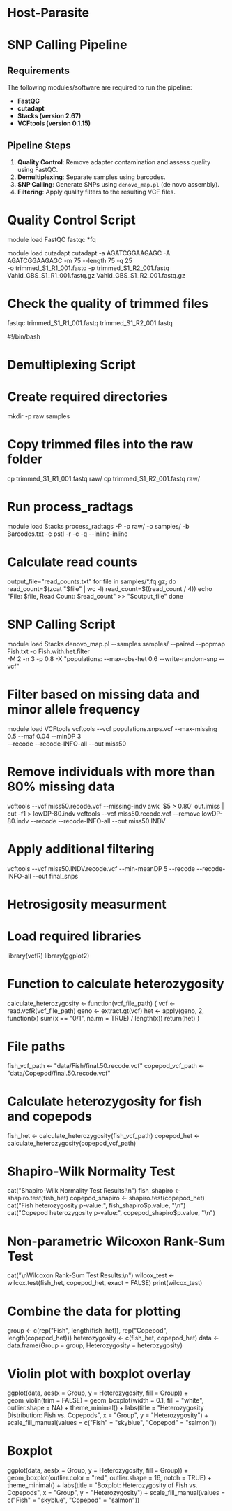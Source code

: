 # Host-Parasite
# SNP Calling Pipeline

## Requirements
The following modules/software are required to run the pipeline:
- **FastQC**
- **cutadapt**
- **Stacks (version 2.67)**
- **VCFtools (version 0.1.15)**

## Pipeline Steps
1. **Quality Control**: Remove adapter contamination and assess quality using FastQC.
2. **Demultiplexing**: Separate samples using barcodes.
3. **SNP Calling**: Generate SNPs using `denovo_map.pl` (de novo assembly).
4. **Filtering**: Apply quality filters to the resulting VCF files.


# Quality Control Script

module load FastQC
fastqc *fq

module load cutadapt
cutadapt -a AGATCGGAAGAGC -A AGATCGGAAGAGC -m 75 --length 75 -q 25 \
    -o trimmed_S1_R1_001.fastq -p trimmed_S1_R2_001.fastq \
    Vahid_GBS_S1_R1_001.fastq.gz Vahid_GBS_S1_R2_001.fastq.gz

# Check the quality of trimmed files
fastqc trimmed_S1_R1_001.fastq trimmed_S1_R2_001.fastq

#!/bin/bash
# Demultiplexing Script

# Create required directories
mkdir -p raw samples

# Copy trimmed files into the raw folder
cp trimmed_S1_R1_001.fastq raw/
cp trimmed_S1_R2_001.fastq raw/

# Run process_radtags
module load Stacks
process_radtags -P -p raw/ -o samples/ -b Barcodes.txt -e pstI -r -c -q --inline-inline

# Calculate read counts
output_file="read_counts.txt"
for file in samples/*.fq.gz; do
    read_count=$(zcat "$file" | wc -l)
    read_count=$((read_count / 4))
    echo "File: $file, Read Count: $read_count" >> "$output_file"
done

# SNP Calling Script

module load Stacks
denovo_map.pl --samples samples/ --paired --popmap Fish.txt -o Fish.with.het.filter \
    -M 2 -n 3 -p 0.8 -X "populations: --max-obs-het 0.6 --write-random-snp --vcf"


# Filter based on missing data and minor allele frequency
module load VCFtools
vcftools --vcf populations.snps.vcf --max-missing 0.5 --maf 0.04 --minDP 3 \
    --recode --recode-INFO-all --out miss50

# Remove individuals with more than 80% missing data
vcftools --vcf miss50.recode.vcf --missing-indv
awk '$5 > 0.80' out.imiss | cut -f1 > lowDP-80.indv
vcftools --vcf miss50.recode.vcf --remove lowDP-80.indv --recode --recode-INFO-all --out miss50.INDV

# Apply additional filtering
vcftools --vcf miss50.INDV.recode.vcf --min-meanDP 5 --recode --recode-INFO-all --out final_snps

# Hetrosigosity measurment
# Load required libraries
library(vcfR)
library(ggplot2)

# Function to calculate heterozygosity
calculate_heterozygosity <- function(vcf_file_path) {
  vcf <- read.vcfR(vcf_file_path)
  geno <- extract.gt(vcf)
  het <- apply(geno, 2, function(x) sum(x == "0/1", na.rm = TRUE) / length(x))
  return(het)
}

# File paths
fish_vcf_path <- "data/Fish/final.50.recode.vcf"
copepod_vcf_path <- "data/Copepod/final.50.recode.vcf"

# Calculate heterozygosity for fish and copepods
fish_het <- calculate_heterozygosity(fish_vcf_path)
copepod_het <- calculate_heterozygosity(copepod_vcf_path)

# Shapiro-Wilk Normality Test
cat("Shapiro-Wilk Normality Test Results:\n")
fish_shapiro <- shapiro.test(fish_het)
copepod_shapiro <- shapiro.test(copepod_het)
cat("Fish heterozygosity p-value:", fish_shapiro$p.value, "\n")
cat("Copepod heterozygosity p-value:", copepod_shapiro$p.value, "\n")

# Non-parametric Wilcoxon Rank-Sum Test
cat("\nWilcoxon Rank-Sum Test Results:\n")
wilcox_test <- wilcox.test(fish_het, copepod_het, exact = FALSE)
print(wilcox_test)

# Combine the data for plotting
group <- c(rep("Fish", length(fish_het)), rep("Copepod", length(copepod_het)))
heterozygosity <- c(fish_het, copepod_het)
data <- data.frame(Group = group, Heterozygosity = heterozygosity)

# Violin plot with boxplot overlay
ggplot(data, aes(x = Group, y = Heterozygosity, fill = Group)) +
  geom_violin(trim = FALSE) +
  geom_boxplot(width = 0.1, fill = "white", outlier.shape = NA) +
  theme_minimal() +
  labs(title = "Heterozygosity Distribution: Fish vs. Copepods",
       x = "Group",
       y = "Heterozygosity") +
  scale_fill_manual(values = c("Fish" = "skyblue", "Copepod" = "salmon"))

# Boxplot
ggplot(data, aes(x = Group, y = Heterozygosity, fill = Group)) +
  geom_boxplot(outlier.color = "red", outlier.shape = 16, notch = TRUE) +
  theme_minimal() +
  labs(title = "Boxplot: Heterozygosity of Fish vs. Copepods",
       x = "Group",
       y = "Heterozygosity") +
  scale_fill_manual(values = c("Fish" = "skyblue", "Copepod" = "salmon"))






